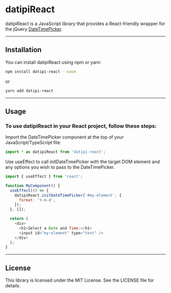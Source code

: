 # datipiReact

datipiReact is a JavaScript library that provides a React-friendly wrapper for the jQuery [DateTimePicker](https://github.com/xdan/datetimepicker).

---

## Installation

You can install datipiReact using npm or yarn:

```bash
npm install datipi-react --save
```
or
```bash
yarn add datipi-react
```

---

## Usage

### To use datipiReact in your React project, follow these steps:

Import the DateTimePicker component at the top of your JavaScript/TypeScript file:
```javascript
import * as datipiReact from 'datipi-react';
```
Use useEffect to call initDateTimePicker with the target DOM element and any options you wish to pass to the DateTimePicker.
```javascript
import { useEffect } from 'react';

function MyComponent() {
  useEffect(() => {
    datipiReact.initDateTimePicker('#my-element', {
      format: 'Y-m-d',
    });
  }, []);

  return (
    <div>
      <h1>Select a Date and Time:</h1>
      <input id="my-element" type="text" />
    </div>
  );
}
```
---
## License

This library is licensed under the MIT License. See the LICENSE file for details.
